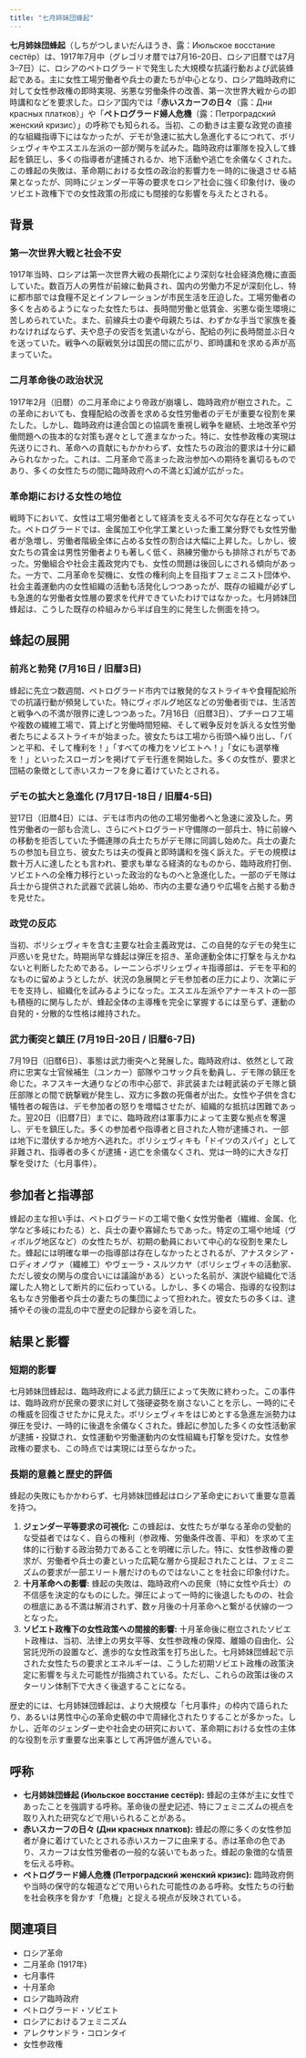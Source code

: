 ```yaml
---
title: "七月姉妹団蜂起"
---
```


**七月姉妹団蜂起**（しちがつしまいだんほうき、露：Июльское восстание сестёр）は、1917年7月中（グレゴリオ暦では7月16–20日、ロシア旧暦では7月3–7日）に、ロシアのペトログラードで発生した大規模な抗議行動および武装蜂起である。主に女性工場労働者や兵士の妻たちが中心となり、ロシア臨時政府に対して女性参政権の即時実現、劣悪な労働条件の改善、第一次世界大戦からの即時講和などを要求した。ロシア国内では「**赤いスカーフの日々**（露：Дни красных платков）」や「**ペトログラード婦人危機**（露：Петроградский женский кризис）」の呼称でも知られる。当初、この動きは主要な政党の直接的な組織指導下にはなかったが、デモが急速に拡大し急進化するにつれて、ボリシェヴィキやエスエル左派の一部が関与を試みた。臨時政府は軍隊を投入して蜂起を鎮圧し、多くの指導者が逮捕されるか、地下活動や逃亡を余儀なくされた。この蜂起の失敗は、革命期における女性の政治的影響力を一時的に後退させる結果となったが、同時にジェンダー平等の要求をロシア社会に強く印象付け、後のソビエト政権下での女性政策の形成にも間接的な影響を与えたとされる。

## 背景

### 第一次世界大戦と社会不安

1917年当時、ロシアは第一次世界大戦の長期化により深刻な社会経済危機に直面していた。数百万人の男性が前線に動員され、国内の労働力不足が深刻化し、特に都市部では食糧不足とインフレーションが市民生活を圧迫した。工場労働者の多くを占めるようになった女性たちは、長時間労働と低賃金、劣悪な衛生環境に苦しめられていた。また、前線兵士の妻や母親たちは、わずかな手当で家族を養わなければならず、夫や息子の安否を気遣いながら、配給の列に長時間並ぶ日々を送っていた。戦争への厭戦気分は国民の間に広がり、即時講和を求める声が高まっていた。

### 二月革命後の政治状況

1917年2月（旧暦）の二月革命により帝政が崩壊し、臨時政府が樹立された。この革命においても、食糧配給の改善を求める女性労働者のデモが重要な役割を果たした。しかし、臨時政府は連合国との協調を重視し戦争を継続、土地改革や労働問題への抜本的な対策も遅々として進まなかった。特に、女性参政権の実現は先送りにされ、革命への貢献にもかかわらず、女性たちの政治的要求は十分に顧みられなかった。これは、二月革命で高まった政治参加への期待を裏切るものであり、多くの女性たちの間に臨時政府への不満と幻滅が広がった。

### 革命期における女性の地位

戦時下において、女性は工場労働者として経済を支える不可欠な存在となっていた。ペトログラードでは、金属加工や化学工業といった重工業分野でも女性労働者が急増し、労働者階級全体に占める女性の割合は大幅に上昇した。しかし、彼女たちの賃金は男性労働者よりも著しく低く、熟練労働からも排除されがちであった。労働組合や社会主義政党内でも、女性の問題は後回しにされる傾向があった。一方で、二月革命を契機に、女性の権利向上を目指すフェミニスト団体や、社会主義運動内の女性組織の活動も活発化しつつあったが、既存の組織が必ずしも急進的な労働者女性層の要求を代弁できていたわけではなかった。七月姉妹団蜂起は、こうした既存の枠組みから半ば自生的に発生した側面を持つ。

## 蜂起の展開

### 前兆と勃発 (7月16日 / 旧暦3日)

蜂起に先立つ数週間、ペトログラード市内では散発的なストライキや食糧配給所での抗議行動が頻発していた。特にヴィボルグ地区などの労働者街では、生活苦と戦争への不満が限界に達しつつあった。7月16日（旧暦3日）、プチーロフ工場や複数の繊維工場で、賃上げと労働時間短縮、そして戦争反対を訴える女性労働者たちによるストライキが始まった。彼女たちは工場から街頭へ繰り出し、「パンと平和、そして権利を！」「すべての権力をソビエトへ！」「女にも選挙権を！」といったスローガンを掲げてデモ行進を開始した。多くの女性が、要求と団結の象徴として赤いスカーフを身に着けていたとされる。

### デモの拡大と急進化 (7月17日-18日 / 旧暦4-5日)

翌17日（旧暦4日）には、デモは市内の他の工場労働者へと急速に波及した。男性労働者の一部も合流し、さらにペトログラード守備隊の一部兵士、特に前線への移動を拒否していた予備連隊の兵士たちがデモ隊に同調し始めた。兵士の妻たちの参加も目立ち、彼女たちは夫の復員と即時講和を強く訴えた。デモの規模は数十万人に達したとも言われ、要求も単なる経済的なものから、臨時政府打倒、ソビエトへの全権力移行といった政治的なものへと急進化した。一部のデモ隊は兵士から提供された武器で武装し始め、市内の主要な通りや広場を占拠する動きを見せた。

### 政党の反応

当初、ボリシェヴィキを含む主要な社会主義政党は、この自発的なデモの発生に戸惑いを見せた。時期尚早な蜂起は弾圧を招き、革命運動全体に打撃を与えかねないと判断したためである。レーニンらボリシェヴィキ指導部は、デモを平和的なものに留めようとしたが、状況の急展開とデモ参加者の圧力により、次第にデモを支持し、組織化を試みるようになった。エスエル左派やアナーキストの一部も積極的に関与したが、蜂起全体の主導権を完全に掌握するには至らず、運動の自発的・分散的な性格は維持された。

### 武力衝突と鎮圧 (7月19日-20日 / 旧暦6-7日)

7月19日（旧暦6日）、事態は武力衝突へと発展した。臨時政府は、依然として政府に忠実な士官候補生（ユンカー）部隊やコサック兵を動員し、デモ隊の鎮圧を命じた。ネフスキー大通りなどの市中心部で、非武装または軽武装のデモ隊と鎮圧部隊との間で銃撃戦が発生し、双方に多数の死傷者が出た。女性や子供を含む犠牲者の報告は、デモ参加者の怒りを増幅させたが、組織的な抵抗は困難であった。翌20日（旧暦7日）までに、臨時政府は軍事力によって主要な拠点を奪還し、デモを鎮圧した。多くの参加者や指導者と目された人物が逮捕され、一部は地下に潜伏するか地方へ逃れた。ボリシェヴィキも「ドイツのスパイ」として非難され、指導者の多くが逮捕・逃亡を余儀なくされ、党は一時的に大きな打撃を受けた（七月事件）。

## 参加者と指導部

蜂起の主な担い手は、ペトログラードの工場で働く女性労働者（繊維、金属、化学など多岐にわたる）と、兵士の妻や寡婦たちであった。特定の工場や地域（ヴィボルグ地区など）の女性たちが、初期の動員において中心的な役割を果たした。蜂起には明確な単一の指導部は存在しなかったとされるが、アナスタシア・ロディオノヴァ（繊維工）やヴェーラ・スルツカヤ（ボリシェヴィキの活動家、ただし彼女の関与の度合いには議論がある）といった名前が、演説や組織化で活躍した人物として断片的に伝わっている。しかし、多くの場合、指導的な役割は名もなき労働者や兵士の妻たちの集団によって担われた。彼女たちの多くは、逮捕やその後の混乱の中で歴史の記録から姿を消した。

## 結果と影響

### 短期的影響

七月姉妹団蜂起は、臨時政府による武力鎮圧によって失敗に終わった。この事件は、臨時政府が民衆の要求に対して強硬姿勢を崩さないことを示し、一時的にその権威を回復させたかに見えた。ボリシェヴィキをはじめとする急進左派勢力は弾圧を受け、一時的に後退を余儀なくされた。蜂起に参加した多くの女性活動家が逮捕・投獄され、女性運動や労働運動内の女性組織も打撃を受けた。女性参政権の要求も、この時点では実現には至らなかった。

### 長期的意義と歴史的評価

蜂起の失敗にもかかわらず、七月姉妹団蜂起はロシア革命史において重要な意義を持つ。

1.  **ジェンダー平等要求の可視化:** この蜂起は、女性たちが単なる革命の受動的な受益者ではなく、自らの権利（参政権、労働条件改善、平和）を求めて主体的に行動する政治勢力であることを明確に示した。特に、女性参政権の要求が、労働者や兵士の妻といった広範な層から提起されたことは、フェミニズムの要求が一部エリート層だけのものではないことを社会に印象付けた。
2.  **十月革命への影響:** 蜂起の失敗は、臨時政府への民衆（特に女性や兵士）の不信感を決定的なものにした。弾圧によって一時的に後退したものの、社会の根底にある不満は解消されず、数ヶ月後の十月革命へと繋がる伏線の一つとなった。
3.  **ソビエト政権下の女性政策への間接的影響:** 十月革命後に樹立されたソビエト政権は、当初、法律上の男女平等、女性参政権の保障、離婚の自由化、公営託児所の設置など、進歩的な女性政策を打ち出した。七月姉妹団蜂起で示された女性たちの要求とエネルギーは、こうした初期ソビエト政権の政策決定に影響を与えた可能性が指摘されている。ただし、これらの政策は後のスターリン体制下で大きく後退することになる。

歴史的には、七月姉妹団蜂起は、より大規模な「七月事件」の枠内で語られたり、あるいは男性中心の革命史観の中で周縁化されたりすることが多かった。しかし、近年のジェンダー史や社会史の研究において、革命期における女性の主体的な役割を示す重要な出来事として再評価が進んでいる。

## 呼称

*   **七月姉妹団蜂起 (Июльское восстание сестёр):** 蜂起の主体が主に女性であったことを強調する呼称。革命後の歴史記述、特にフェミニズムの視点を取り入れた研究などで用いられることがある。
*   **赤いスカーフの日々 (Дни красных платков):** 蜂起の際に多くの女性参加者が身に着けていたとされる赤いスカーフに由来する。赤は革命の色であり、スカーフは女性労働者の一般的な装いでもあった。蜂起の象徴的な情景を伝える呼称。
*   **ペトログラード婦人危機 (Петроградский женский кризис):** 臨時政府側や当時の保守的な報道などで用いられた可能性のある呼称。女性たちの行動を社会秩序を脅かす「危機」と捉える視点が反映されている。

## 関連項目

*   ロシア革命
*   二月革命 (1917年)
*   七月事件
*   十月革命
*   ロシア臨時政府
*   ペトログラード・ソビエト
*   ロシアにおけるフェミニズム
*   アレクサンドラ・コロンタイ
*   女性参政権